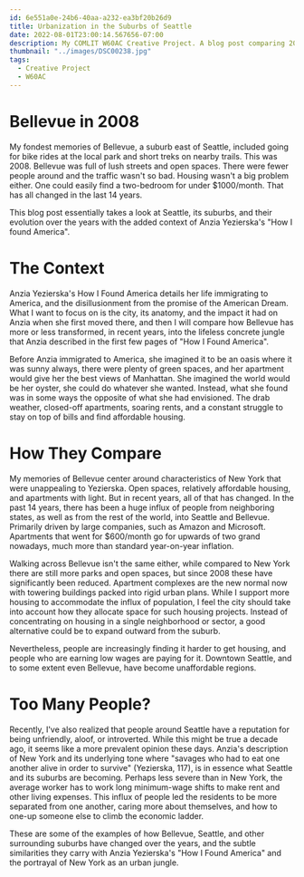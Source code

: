 ```yaml
---
id: 6e551a0e-24b6-40aa-a232-ea3bf20b26d9
title: Urbanization in the Suburbs of Seattle
date: 2022-08-01T23:00:14.567656-07:00
description: My COMLIT W60AC Creative Project. A blog post comparing 2008 Bellevue with what it is today.
thumbnail: "../images/DSC00238.jpg"
tags:
  - Creative Project
  - W60AC
---
```


# Bellevue in 2008

My fondest memories of Bellevue, a suburb east of Seattle, included going for bike rides at the local park and short treks on nearby trails. This was 2008. Bellevue was full of lush streets and open spaces. There were fewer people around and the traffic wasn't so bad. Housing wasn't a big problem either. One could easily find a two-bedroom for under $1000/month. That has all changed in the last 14 years.

This blog post essentially takes a look at Seattle, its suburbs, and their evolution over the years with the added context of Anzia Yezierska's "How I found America".

# The Context

Anzia Yezierska's How I Found America details her life immigrating to America, and the disillusionment from the promise of the American Dream. What I want to focus on is the city, its anatomy, and the impact it had on Anzia when she first moved there, and then I will compare how Bellevue has more or less transformed, in recent years, into the lifeless concrete jungle that Anzia described in the first few pages of "How I Found America".

Before Anzia immigrated to America, she imagined it to be an oasis where it was sunny always, there were plenty of green spaces, and her apartment would give her the best views of Manhattan. She imagined the world would be her oyster, she could do whatever she wanted. Instead, what she found was in some ways the opposite of what she had envisioned. The drab weather, closed-off apartments, soaring rents, and a constant struggle to stay on top of bills and find affordable housing.

# How They Compare

My memories of Bellevue center around characteristics of New York that were unappealing to Yezierska. Open spaces, relatively affordable housing, and apartments with light. But in recent years, all of that has changed. In the past 14 years, there has been a huge influx of people from neighboring states, as well as from the rest of the world, into Seattle and Bellevue. Primarily driven by large companies, such as Amazon and Microsoft. Apartments that went for $600/month go for upwards of two grand nowadays, much more than standard year-on-year inflation.

Walking across Bellevue isn't the same either, while compared to New York there are still more parks and open spaces, but since 2008 these have significantly been reduced. Apartment complexes are the new normal now with towering buildings packed into rigid urban plans. While I support more housing to accommodate the influx of population, I feel the city should take into account how they allocate space for such housing projects. Instead of concentrating on housing in a single neighborhood or sector, a good alternative could be to expand outward from the suburb.

Nevertheless, people are increasingly finding it harder to get housing, and people who are earning low wages are paying for it. Downtown Seattle, and to some extent even Bellevue, have become unaffordable regions.

# Too Many People?

Recently, I've also realized that people around Seattle have a reputation for being unfriendly, aloof, or introverted. While this might be true a decade ago, it seems like a more prevalent opinion these days. Anzia's description of New York and its underlying tone where "savages who had to eat one another alive in order to survive" (Yezierska, 117), is in essence what Seattle and its suburbs are becoming. Perhaps less severe than in New York, the average worker has to work long minimum-wage shifts to make rent and other living expenses. This influx of people led the residents to be more separated from one another, caring more about themselves, and how to one-up someone else to climb the economic ladder.

These are some of the examples of how Bellevue, Seattle, and other surrounding suburbs have changed over the years, and the subtle similarities they carry with Anzia Yezierska's "How I Found America" and the portrayal of New York as an urban jungle.